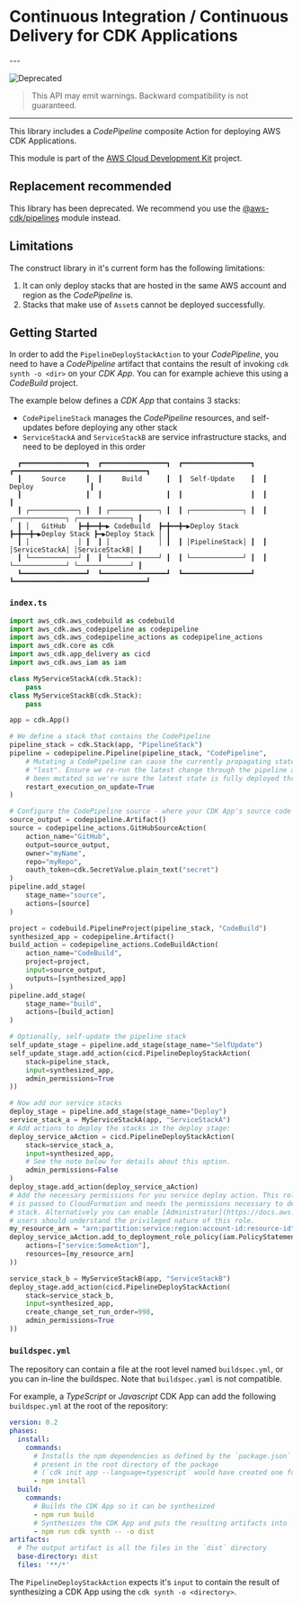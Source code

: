 # Continuous Integration / Continuous Delivery for CDK Applications

<!--BEGIN STABILITY BANNER-->---


![Deprecated](https://img.shields.io/badge/deprecated-critical.svg?style=for-the-badge)

> This API may emit warnings. Backward compatibility is not guaranteed.

---
<!--END STABILITY BANNER-->

This library includes a *CodePipeline* composite Action for deploying AWS CDK Applications.

This module is part of the [AWS Cloud Development Kit](https://github.com/aws/aws-cdk) project.

## Replacement recommended

This library has been deprecated. We recommend you use the
[@aws-cdk/pipelines](https://docs.aws.amazon.com/cdk/api/latest/docs/pipelines-readme.html) module instead.

## Limitations

The construct library in it's current form has the following limitations:

1. It can only deploy stacks that are hosted in the same AWS account and region as the *CodePipeline* is.
2. Stacks that make use of `Asset`s cannot be deployed successfully.

## Getting Started

In order to add the `PipelineDeployStackAction` to your *CodePipeline*, you need to have a *CodePipeline* artifact that
contains the result of invoking `cdk synth -o <dir>` on your *CDK App*. You can for example achieve this using a
*CodeBuild* project.

The example below defines a *CDK App* that contains 3 stacks:

* `CodePipelineStack` manages the *CodePipeline* resources, and self-updates before deploying any other stack
* `ServiceStackA` and `ServiceStackB` are service infrastructure stacks, and need to be deployed in this order

```plaintext
  ┏━━━━━━━━━━━━━━━━┓  ┏━━━━━━━━━━━━━━━━┓  ┏━━━━━━━━━━━━━━━━━┓  ┏━━━━━━━━━━━━━━━━━━━━━━━━━━━━━━━━━┓
  ┃     Source     ┃  ┃     Build      ┃  ┃  Self-Update    ┃  ┃             Deploy              ┃
  ┃                ┃  ┃                ┃  ┃                 ┃  ┃                                 ┃
  ┃ ┌────────────┐ ┃  ┃ ┌────────────┐ ┃  ┃ ┌─────────────┐ ┃  ┃ ┌─────────────┐ ┌─────────────┐ ┃
  ┃ │   GitHub   ┣━╋━━╋━▶ CodeBuild  ┣━╋━━╋━▶Deploy Stack ┣━╋━━╋━▶Deploy Stack ┣━▶Deploy Stack │ ┃
  ┃ │            │ ┃  ┃ │            │ ┃  ┃ │PipelineStack│ ┃  ┃ │ServiceStackA│ │ServiceStackB│ ┃
  ┃ └────────────┘ ┃  ┃ └────────────┘ ┃  ┃ └─────────────┘ ┃  ┃ └─────────────┘ └─────────────┘ ┃
  ┗━━━━━━━━━━━━━━━━┛  ┗━━━━━━━━━━━━━━━━┛  ┗━━━━━━━━━━━━━━━━━┛  ┗━━━━━━━━━━━━━━━━━━━━━━━━━━━━━━━━━┛
```

### `index.ts`

```python
import aws_cdk.aws_codebuild as codebuild
import aws_cdk.aws_codepipeline as codepipeline
import aws_cdk.aws_codepipeline_actions as codepipeline_actions
import aws_cdk.core as cdk
import aws_cdk.app_delivery as cicd
import aws_cdk.aws_iam as iam

class MyServiceStackA(cdk.Stack):
    pass
class MyServiceStackB(cdk.Stack):
    pass

app = cdk.App()

# We define a stack that contains the CodePipeline
pipeline_stack = cdk.Stack(app, "PipelineStack")
pipeline = codepipeline.Pipeline(pipeline_stack, "CodePipeline",
    # Mutating a CodePipeline can cause the currently propagating state to be
    # "lost". Ensure we re-run the latest change through the pipeline after it's
    # been mutated so we're sure the latest state is fully deployed through.
    restart_execution_on_update=True
)

# Configure the CodePipeline source - where your CDK App's source code is hosted
source_output = codepipeline.Artifact()
source = codepipeline_actions.GitHubSourceAction(
    action_name="GitHub",
    output=source_output,
    owner="myName",
    repo="myRepo",
    oauth_token=cdk.SecretValue.plain_text("secret")
)
pipeline.add_stage(
    stage_name="source",
    actions=[source]
)

project = codebuild.PipelineProject(pipeline_stack, "CodeBuild")
synthesized_app = codepipeline.Artifact()
build_action = codepipeline_actions.CodeBuildAction(
    action_name="CodeBuild",
    project=project,
    input=source_output,
    outputs=[synthesized_app]
)
pipeline.add_stage(
    stage_name="build",
    actions=[build_action]
)

# Optionally, self-update the pipeline stack
self_update_stage = pipeline.add_stage(stage_name="SelfUpdate")
self_update_stage.add_action(cicd.PipelineDeployStackAction(
    stack=pipeline_stack,
    input=synthesized_app,
    admin_permissions=True
))

# Now add our service stacks
deploy_stage = pipeline.add_stage(stage_name="Deploy")
service_stack_a = MyServiceStackA(app, "ServiceStackA")
# Add actions to deploy the stacks in the deploy stage:
deploy_service_aAction = cicd.PipelineDeployStackAction(
    stack=service_stack_a,
    input=synthesized_app,
    # See the note below for details about this option.
    admin_permissions=False
)
deploy_stage.add_action(deploy_service_aAction)
# Add the necessary permissions for you service deploy action. This role is
# is passed to CloudFormation and needs the permissions necessary to deploy
# stack. Alternatively you can enable [Administrator](https://docs.aws.amazon.com/IAM/latest/UserGuide/access_policies_job-functions.html#jf_administrator) permissions above,
# users should understand the privileged nature of this role.
my_resource_arn = "arn:partition:service:region:account-id:resource-id"
deploy_service_aAction.add_to_deployment_role_policy(iam.PolicyStatement(
    actions=["service:SomeAction"],
    resources=[my_resource_arn]
))

service_stack_b = MyServiceStackB(app, "ServiceStackB")
deploy_stage.add_action(cicd.PipelineDeployStackAction(
    stack=service_stack_b,
    input=synthesized_app,
    create_change_set_run_order=998,
    admin_permissions=True
))
```

### `buildspec.yml`

The repository can contain a file at the root level named `buildspec.yml`, or
you can in-line the buildspec. Note that `buildspec.yaml` is not compatible.

For example, a *TypeScript* or *Javascript* CDK App can add the following `buildspec.yml`
at the root of the repository:

```yml
version: 0.2
phases:
  install:
    commands:
      # Installs the npm dependencies as defined by the `package.json` file
      # present in the root directory of the package
      # (`cdk init app --language=typescript` would have created one for you)
      - npm install
  build:
    commands:
      # Builds the CDK App so it can be synthesized
      - npm run build
      # Synthesizes the CDK App and puts the resulting artifacts into `dist`
      - npm run cdk synth -- -o dist
artifacts:
  # The output artifact is all the files in the `dist` directory
  base-directory: dist
  files: '**/*'
```

The `PipelineDeployStackAction` expects it's `input` to contain the result of
synthesizing a CDK App using the `cdk synth -o <directory>`.
